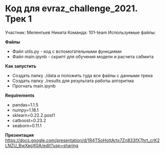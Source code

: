 # Код для evraz_challenge_2021. Трек 1

Участник: Мелентьев Никита
Команда: 101-team
Используемые файлы:

**Файлы**
* Файл utils.py - код с вспомогательными функциями
* Файл main.ipynb - скрипт для обучения модели и расчета сабмита

**Как запустить**
* Создать папку ./data и положить туда все файлы с данными трека
* Создать папку ./results для результата работы алгоритма
* Прогнать main.ipynb

**Requirements**
* pandas=1.1.5
* numpy=1.18.1
* sklearn=0.22.2.post1
* catboost=0.23.2
* seaborn=0.11.1

**Презентация**
https://docs.google.com/presentation/d/1R4TSoHoItArtx7Zn833fX7hrt_crK2LNZU_BwXagXGA/edit?usp=sharing
